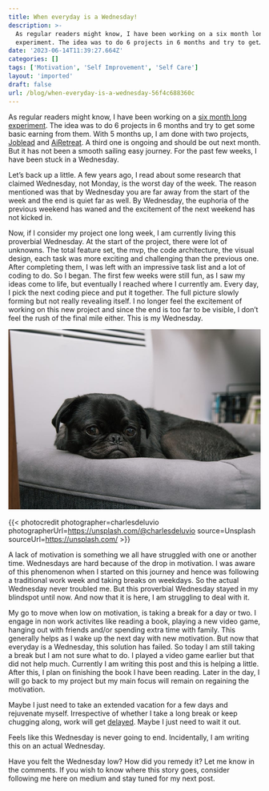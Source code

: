 ```yaml
---
title: When everyday is a Wednesday!
description: >-
  As regular readers might know, I have been working on a six month long
  experiment. The idea was to do 6 projects in 6 months and try to get…
date: '2023-06-14T11:39:27.664Z'
categories: []
tags: ['Motivation', 'Self Improvement', 'Self Care']
layout: 'imported'
draft: false
url: /blog/when-everyday-is-a-wednesday-56f4c688360c
---
```


As regular readers might know, I have been working on a [six month long experiment](https://medium.com/@vipulvpatil/the-idea-the-plan-and-the-journey-so-far-f46ffb8db9f5). The idea was to do 6 projects in 6 months and try to get some basic earning from them. With 5 months up, I am done with two projects, [Joblead](https://joblead.vipulvpatil.dev) and [AiRetreat](https://airetreat.vipulvpatil.dev). A third one is ongoing and should be out next month. But it has not been a smooth sailing easy journey. For the past few weeks, I have been stuck in a Wednesday.

Let’s back up a little. A few years ago, I read about some research that claimed Wednesday, not Monday, is the worst day of the week. The reason mentioned was that by Wednesday you are far away from the start of the week and the end is quiet far as well. By Wednesday, the euphoria of the previous weekend has waned and the excitement of the next weekend has not kicked in.

Now, if I consider my project one long week, I am currently living this proverbial Wednesday. At the start of the project, there were lot of unknowns. The total feature set, the mvp, the code architecture, the visual design, each task was more exciting and challenging than the previous one. After completing them, I was left with an impressive task list and a lot of coding to do. So I began. The first few weeks were still fun, as I saw my ideas come to life, but eventually I reached where I currently am. Every day, I pick the next coding piece and put it together. The full picture slowly forming but not really revealing itself. I no longer feel the excitement of working on this new project and since the end is too far to be visible, I don’t feel the rush of the final mile either. This is my Wednesday.

![](0__nukBh2ddoeQDjpc0.jpg)

{{< photocredit photographer=charlesdeluvio photographerUrl=https://unsplash.com/@charlesdeluvio source=Unsplash sourceUrl=https://unsplash.com/ >}}

A lack of motivation is something we all have struggled with one or another time. Wednesdays are hard because of the drop in motivation. I was aware of this phenomenon when I started on this journey and hence was following a traditional work week and taking breaks on weekdays. So the actual Wednesday never troubled me. But this proverbial Wednesday stayed in my blindspot until now. And now that it is here, I am struggling to deal with it.

My go to move when low on motivation, is taking a break for a day or two. I engage in non work activites like reading a book, playing a new video game, hanging out with friends and/or spending extra time with family. This generally helps as I wake up the next day with new motivation. But now that everyday is a Wednesday, this solution has failed. So today I am still taking a break but I am not sure what to do. I played a video game earlier but that did not help much. Currently I am writing this post and this is helping a little. After this, I plan on finishing the book I have been reading. Later in the day, I will go back to my project but my main focus will remain on regaining the motivation.

Maybe I just need to take an extended vacation for a few days and rejuvenate myself. Irrespective of whether I take a long break or keep chugging along, work will get [delayed](https://medium.com/@vipulvpatil/delays-and-how-i-handle-them-9e12bb55e93c). Maybe I just need to wait it out.

Feels like this Wednesday is never going to end. Incidentally, I am writing this on an actual Wednesday.

Have you felt the Wednesday low? How did you remedy it? Let me know in the comments. If you wish to know where this story goes, consider following me here on medium and stay tuned for my next post.
